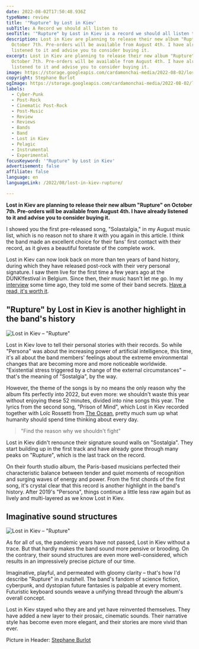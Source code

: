 ```yaml
---
date: 2022-08-02T17:50:48.936Z
typeName: review
title: '"Rupture" by Lost in Kiev'
subTitle: A Record we should all listen to
seoTitle: '"Rupture" by Lost in Kiev is a record we should all listen to'
description: Lost in Kiev are planning to release their new album "Rupture" on
  October 7th. Pre-orders will be available from August 4th. I have already
  listened to it and advise you to consider buying it.
excerpt: Lost in Kiev are planning to release their new album "Rupture" on
  October 7th. Pre-orders will be available from August 4th. I have already
  listened to it and advise you to consider buying it.
image: https://storage.googleapis.com/cardamonchai-media/2022-08-02/lost-in-kiev-stephane-burlot-jpeg-imagine-282828_42454a_1440_958/640.webp
copyright: Stephane Burlot
ogImage: https://storage.googleapis.com/cardamonchai-media/2022-08-02/lost-in-kiev-rupture-picture-by-stephane-burlot-jpeg-imagine-282828_414449_1200_628/640.webp
labels:
  - Cyber-Punk
  - Post-Rock
  - Cinematic Post-Rock
  - Post-Music
  - Review
  - Reviews
  - Bands
  - Band
  - Lost in Kiev
  - Pelagic
  - Instrumental
  - Experimental
focusKeyword: '"Rupture" by Lost in Kiev'
advertisement: false
affiliate: false
language: en
languageLink: /2022/08/lost-in-kiev-rupture/

---
```


**Lost in Kiev are planning to release their new album "Rupture" on October 7th. Pre-orders will be available from August 4th. I have already listened to it and advise you to consider buying it.**

I showed you the first pre-released song, "Solastalgia," in my August music list, which is no reason not to share it with you again in this article. I think the band made an excellent choice for their fans' first contact with their record, as it gives a beautiful foretaste of the complete work.

Lost in Kiev can now look back on more than ten years of band history, during which they have released post-rock with their very personal signature. I saw them live for the first time a few years ago at the DUNK!festival in Belgium. Since then, their music hasn't let me go. In my [interview](/2020/07/lost-in-kiev-interview-en/) some time ago, they told me some of their band secrets. [Have a read, it's worth it](/2020/07/lost-in-kiev-interview/).

## "Rupture" by Lost in Kiev is another highlight in the band's history

![Lost in Kiev – "Rupture"](https://storage.googleapis.com/cardamonchai-media/2022-08-02/lost-in-kiev-rupture-jpeg-imagine-080808_4b4b4b_440_440/640.webp 'Lost in Kiev – "Rupture"')

Lost in Kiev love to tell their personal stories with their records. So while "Persona" was about the increasing power of artificial intelligence, this time, it's all about the band members' feelings about the extreme environmental changes that are becoming more and more noticeable worldwide. "Existential stress triggered by a change of the external circumstances" – that's the meaning of "Sostalgia", by the way.

However, the theme of the songs is by no means the only reason why the album fits perfectly into 2022, but even more: we shouldn't waste this year without enjoying these 52 minutes, divided into nine songs this year. The lyrics from the second song, "Prison of Mind", which Lost in Kiev recorded together with Loïc Rossetti from [The Ocean](/2020/09/the-ocean-robin-staps-interview-en/), pretty much sum up what humanity should spend time thinking about every day.

> "Find the reason why we shouldn't fight"

Lost in Kiev didn't renounce their signature sound walls on "Sostalgia". They start building up in the first track and have already gone through many peaks on "Rupture", which is the last track on the record.

On their fourth studio album, the Paris-based musicians perfected their characteristic balance between tender and quiet moments of recognition and surging waves of energy and power. From the first chords of the first song, it's crystal clear that this record is another highlight in the band's history. After 2019's "Persona", things continue a little less raw again but as lively and multi-layered as we know Lost in Kiev.

## Imaginative sound structures

![Lost in Kiev – "Rupture"](https://storage.googleapis.com/cardamonchai-media/2022-08-02/lost-in-kiev-rupture-2-png-imagine-f8f8f8_b8b8b3_800_800/640.webp 'Lost in Kiev – "Rupture"')

As for all of us, the pandemic years have not passed, Lost in Kiev without a trace. But that hardly makes the band sound more pensive or brooding. On the contrary, their sound structures are even more well-considered, which results in an impressively precise picture of our time.

Imaginative, playful, and permeated with gloomy clarity – that's how I'd describe "Rupture" in a nutshell. The band's fandom of science fiction, cyberpunk, and dystopian future fantasies is palpable at every moment. Futuristic keyboard sounds weave a unifying thread through the album's overall concept.

Lost in Kiev stayed who they are and yet have reinvented themselves. They have added a new layer to their prosaic, cinematic sounds. Their narrative style has become even more elegant, and their stories are more vivid than ever.

<YouTube id="LbL7kZzlpcg" />

Picture in Header: [Stephane Burlot](https://hanslucas.com/sburlot/photo)
